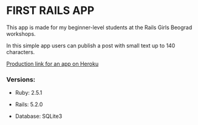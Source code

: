 # FIRST RAILS APP

This app is made for my beginner-level students at the Rails Girls Beograd workshops. 

In this simple app users can publish a post with small text up to 140 characters.

[Production link for an app on Heroku](https://first-rails-app-workshop.herokuapp.com/)



### Versions:

* Ruby:
  2.5.1

* Rails:
  5.2.0

* Database:
  SQLite3


